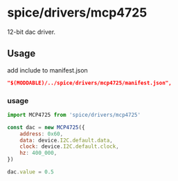 spice/drivers/mcp4725
================

12-bit dac driver.

Usage
----------------
add include to manifest.json

```json
"$(MODDABLE)/../spice/drivers/mcp4725/manifest.json",
```

### usage
```javascript
import MCP4725 from 'spice/drivers/mcp4725'

const dac = new MCP4725({
    address: 0x60,
	data: device.I2C.default.data,
	clock: device.I2C.default.clock,
	hz: 400_000,
})

dac.value = 0.5
```
